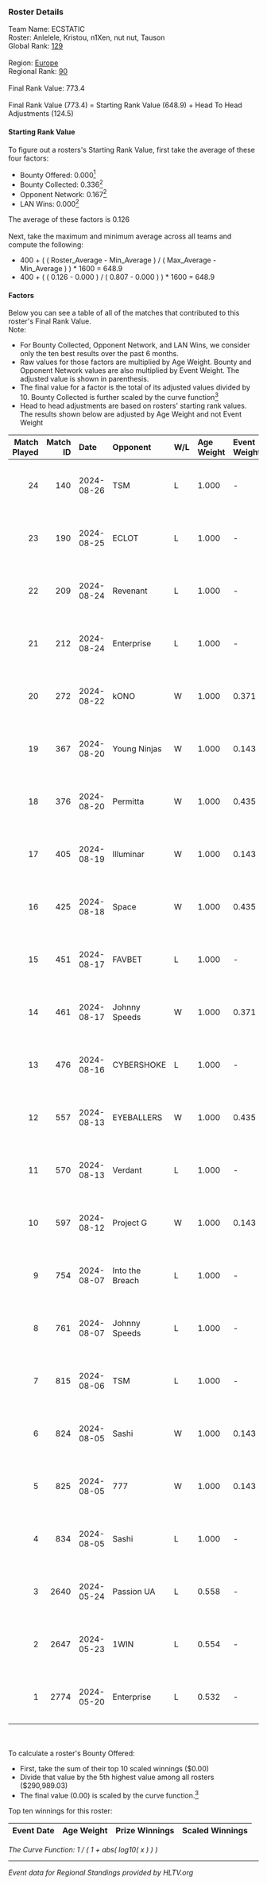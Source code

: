 ### Roster Details<br />
Team Name: ECSTATIC<br />
Roster: Anlelele, Kristou, n1Xen, nut nut, Tauson<br />
Global Rank: [129](../../standings_global_2024_08_28.md)<br />
<br />
Region: [Europe]( ../../standings_europe_2024_08_28.md)<br />
Regional Rank: [90]( ../../standings_europe_2024_08_28.md)<br />
<br />
Final Rank Value:  773.4<br />
<br />
Final Rank Value (773.4) = Starting Rank Value (648.9) + Head To Head Adjustments (124.5)<br />

#### Starting Rank Value<br />
To figure out a rosters's Starting Rank Value, first take the average of these four factors:<br />
- Bounty Offered: 0.000[<sup>1</sup>](#table2)
- Bounty Collected: 0.336[<sup>2</sup>](#table1)
- Opponent Network: 0.167[<sup>2</sup>](#table1)
- LAN Wins: 0.000[<sup>2</sup>](#table1)

The average of these factors is 0.126<br />
<br />
Next, take the maximum and minimum average across all teams and compute the following:<br />
- 400 + ( ( Roster_Average - Min_Average ) / ( Max_Average - Min_Average ) ) * 1600 = 648.9
- 400 + ( ( 0.126 - 0.000 ) / ( 0.807 - 0.000 ) ) * 1600 = 648.9


#### Factors<br />
Below you can see a table of all of the matches that contributed to this roster's Final Rank Value.<br />
Note:<br />

- For Bounty Collected, Opponent Network, and LAN Wins, we consider only the ten best results over the past 6 months.
- Raw values for those factors are multiplied by Age Weight. Bounty and Opponent Network values are also multiplied by Event Weight. The adjusted value is shown in parenthesis.
- The final value for a factor is the total of its adjusted values divided by 10. Bounty Collected is further scaled by the curve function[<sup>3</sup>](#curveFunction)
- Head to head adjustments are based on rosters' starting rank values. The results shown below are adjusted by Age Weight and not Event Weight
<span id="table1"></span><br />


| Match Played | Match ID | Date       | Opponent        | W/L | Age Weight | Event Weight | Bounty Collected | Opponent Network | LAN Wins  | H2H Adj. | Roster                                    |
| -: | -: | :- | :- | :- | :- | :- | :- | :- | :- | -: | :- |
|           24 |      140 | 2024-08-26 | TSM             | L   | 1.000      | -            | -                | -                | -         |    -4.74 | Anlelele, Kristou, n1Xen, nut nut, Tauson |
|           23 |      190 | 2024-08-25 | ECLOT           | L   | 1.000      | -            | -                | -                | -         |    -6.39 | Anlelele, Kristou, n1Xen, nut nut, Tauson |
|           22 |      209 | 2024-08-24 | Revenant        | L   | 1.000      | -            | -                | -                | -         |    -9.30 | Anlelele, Kristou, n1Xen, nut nut, Tauson |
|           21 |      212 | 2024-08-24 | Enterprise      | L   | 1.000      | -            | -                | -                | -         |   -11.61 | Anlelele, Kristou, n1Xen, nut nut, Tauson |
|           20 |      272 | 2024-08-22 | kONO            | W   | 1.000      | 0.371        | 0.029 (0.011)    | 0.548 (0.203)    | 0 (0.000) |    18.33 | Anlelele, Kristou, n1Xen, nut nut, Tauson |
|           19 |      367 | 2024-08-20 | Young Ninjas    | W   | 1.000      | 0.143        | 0.009 (0.001)    | 0.341 (0.049)    | 0 (0.000) |    21.15 | Anlelele, Kristou, n1Xen, nut nut, Tauson |
|           18 |      376 | 2024-08-20 | Permitta        | W   | 1.000      | 0.435        | 0.036 (0.016)    | 0.932 (0.405)    | 0 (0.000) |    20.90 | Anlelele, Kristou, n1Xen, nut nut, Tauson |
|           17 |      405 | 2024-08-19 | Illuminar       | W   | 1.000      | 0.143        | 0.011 (0.002)    | 0.389 (0.056)    | 0 (0.000) |    19.11 | Anlelele, Kristou, n1Xen, nut nut, Tauson |
|           16 |      425 | 2024-08-18 | Space           | W   | 1.000      | 0.435        | 0.005 (0.002)    | 0.421 (0.183)    | 0 (0.000) |    18.41 | Anlelele, Kristou, n1Xen, nut nut, Tauson |
|           15 |      451 | 2024-08-17 | FAVBET          | L   | 1.000      | -            | -                | -                | -         |   -10.37 | Anlelele, Kristou, n1Xen, nut nut, Tauson |
|           14 |      461 | 2024-08-17 | Johnny Speeds   | W   | 1.000      | 0.371        | 0.119 (0.044)    | 0.985 (0.365)    | 0 (0.000) |    29.11 | Anlelele, Kristou, n1Xen, nut nut, Tauson |
|           13 |      476 | 2024-08-16 | CYBERSHOKE      | L   | 1.000      | -            | -                | -                | -         |    -4.45 | Anlelele, Kristou, n1Xen, nut nut, Tauson |
|           12 |      557 | 2024-08-13 | EYEBALLERS      | W   | 1.000      | 0.435        | 0.004 (0.002)    | 0.553 (0.240)    | 0 (0.000) |    22.53 | Anlelele, Kristou, n1Xen, nut nut, Tauson |
|           11 |      570 | 2024-08-13 | Verdant         | L   | 1.000      | -            | -                | -                | -         |   -10.05 | Anlelele, Kristou, n1Xen, nut nut, Tauson |
|           10 |      597 | 2024-08-12 | Project G       | W   | 1.000      | 0.143        | 0.000 (0.000)    | 0.072 (0.010)    | 0 (0.000) |    11.00 | Anlelele, Kristou, n1Xen, nut nut, Tauson |
|            9 |      754 | 2024-08-07 | Into the Breach | L   | 1.000      | -            | -                | -                | -         |    -8.62 | Anlelele, Kristou, n1Xen, nut nut, Tauson |
|            8 |      761 | 2024-08-07 | Johnny Speeds   | L   | 1.000      | -            | -                | -                | -         |    -1.42 | Anlelele, Kristou, n1Xen, nut nut, Tauson |
|            7 |      815 | 2024-08-06 | TSM             | L   | 1.000      | -            | -                | -                | -         |    -4.12 | Anlelele, Kristou, n1Xen, nut nut, Tauson |
|            6 |      824 | 2024-08-05 | Sashi           | W   | 1.000      | 0.143        | 0.178 (0.025)    | 0.977 (0.140)    | 0 (0.000) |    29.02 | Anlelele, Kristou, n1Xen, nut nut, Tauson |
|            5 |      825 | 2024-08-05 | 777             | W   | 1.000      | 0.143        | 0.013 (0.002)    | 0.125 (0.018)    | 0 (0.000) |    15.48 | Anlelele, Kristou, n1Xen, nut nut, Tauson |
|            4 |      834 | 2024-08-05 | Sashi           | L   | 1.000      | -            | -                | -                | -         |    -1.79 | Anlelele, Kristou, n1Xen, nut nut, Tauson |
|            3 |     2640 | 2024-05-24 | Passion UA      | L   | 0.558      | -            | -                | -                | -         |    -1.75 | Anlelele, Kristou, Maze, n1Xen, nut nut   |
|            2 |     2647 | 2024-05-23 | 1WIN            | L   | 0.554      | -            | -                | -                | -         |    -2.45 | Anlelele, Kristou, Maze, n1Xen, nut nut   |
|            1 |     2774 | 2024-05-20 | Enterprise      | L   | 0.532      | -            | -                | -                | -         |    -3.49 | Anlelele, Kristou, Maze, n1Xen, nut nut   |

<br />
<span id="table2"></span><br />
To calculate a roster's Bounty Offered:<br />

- First, take the sum of their top 10 scaled winnings ($0.00)
- Divide that value by the 5th highest value among all rosters ($290,989.03)
- The final value (0.00) is scaled by the curve function.[<sup>3</sup>](#curveFunction)

Top ten winnings for this roster:<br />

| Event Date | Age Weight | Prize Winnings | Scaled Winnings |
| :- | -: | :- | :- |


<span id="curveFunction"></span>_The Curve Function: 1 / ( 1 + abs( log10( x ) ) )_<br />

---
_Event data for Regional Standings provided by HLTV.org_<br />
